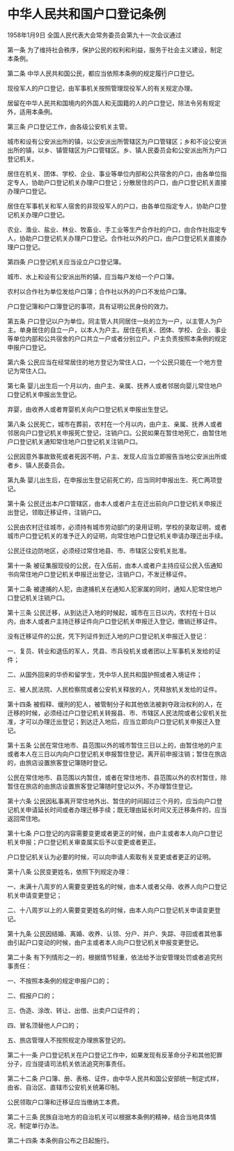 # 中华人民共和国户口登记条例

1958年1月9日 全国人民代表大会常务委员会第九十一次会议通过

第一条 为了维持社会秩序，保护公民的权利和利益，服务于社会主义建设，制定本条例。

第二条 中华人民共和国公民，都应当依照本条例的规定履行户口登记。

现役军人的户口登记，由军事机关按照管理现役军人的有关规定办理。

居留在中华人民共和国境内的外国人和无国籍的人的户口登记，除法令另有规定外，适用本条例。

第三条 户口登记工作，由各级公安机关主管。

城市和设有公安派出所的镇，以公安派出所管辖区为户口管辖区；乡和不设公安派出所的镇，以乡、镇管辖区为户口管辖区。乡、镇人民委员会和公安派出所为户口登记机关。

居住在机关、团体、学校、企业、事业等单位内部和公共宿舍的户口，由各单位指定专人，协助户口登记机关办理户口登记；分散居住的户口，由户口登记机关直接办理户口登记。

居住在军事机关和军人宿舍的非现役军人的户口，由各单位指定专人，协助户口登记机关办理户口登记。

农业、渔业、盐业、林业、牧畜业、手工业等生产合作社的户口，由合作社指定专人，协助户口登记机关办理户口登记。合作社以外的户口，由户口登记机关直接办理户口登记。

第四条 户口登记机关应当设立户口登记簿。

城市、水上和设有公安派出所的镇，应当每户发给一个户口簿。

农村以合作社为单位发给户口簿；合作社以外的户口不发给户口簿。

户口登记簿和户口簿登记的事项，具有证明公民身份的效力。

第五条 户口登记以户为单位。同主管人共同居住一处的立为一户，以主管人为户主。单身居住的自立一户，以本人为户主。居住在机关、团体、学校、企业、事业等单位内部和公共宿舍的户口共立一户或者分别立户。户主负责按照本条例的规定申报户口登记。

第六条 公民应当在经常居住的地方登记为常住人口，一个公民只能在一个地方登记为常住人口。

第七条 婴儿出生后一个月以内，由户主、亲属、抚养人或者邻居向婴儿常住地户口登记机关申报出生登记。

弃婴，由收养人或者育婴机关向户口登记机关申报出生登记。

第八条 公民死亡，城市在葬前，农村在一个月以内，由户主、亲属、抚养人或者邻居向户口登记机关申报死亡登记，注销户口。公民如果在暂住地死亡，由暂住地户口登记机关通知常住地户口登记机关注销户口。

公民因意外事故致死或者死因不明，户主、发现人应当立即报告当地公安派出所或者乡、镇人民委员会。

第九条 婴儿出生后，在申报出生登记前死亡的，应当同时申报出生、死亡两项登记。

第十条 公民迁出本户口管辖区，由本人或者户主在迁出前向户口登记机关申报迁出登记，领取迁移证件，注销户口。

公民由农村迁往城市，必须持有城市劳动部门的录用证明，学校的录取证明，或者城市户口登记机关的准予迁入的证明，向常住地户口登记机关申请办理迁出手续。

公民迁往边防地区，必须经过常住地县、市、市辖区公安机关批准。

第十一条 被征集服现役的公民，在入伍前，由本人或者户主持应征公民入伍通知书向常住地户口登记机关申报迁出登记，注销户口，不发迁移证件。

第十二条 被逮捕的人犯，由逮捕机关在通知人犯家属的同时，通知人犯常住地户口登记机关注销户口。

第十三条 公民迁移，从到达迁入地的时候起，城市在三日以内，农村在十日以内，由本人或者户主持迁移证件向户口登记机关申报迁入登记，缴销迁移证件。

没有迁移证件的公民，凭下列证件到迁入地的户口登记机关申报迁入登记：

一、复员、转业和退伍的军人，凭县、市兵役机关或者团以上军事机关发给的证件；

二、从国外回来的华侨和留学生，凭中华人民共和国护照或者入境证件；

三、被人民法院、人民检察院或者公安机关释放的人，凭释放机关发给的证件。

第十四条 被假释、缓刑的犯人，被管制分子和其他依法被剥夺政治权利的人，在迁移的时候，必须经过户口登记机关转报县、市、市辖区人民法院或者公安机关批准，才可以办理迁出登记；到达迁入地后，应当立即向户口登记机关申报迁入登记。

第十五条 公民在常住地市、县范围以外的城市暂住三日以上的，由暂住地的户主或者本人在三日以内向户口登记机关申报暂住登记，离开前申报注销；暂住在旅店的，由旅店设置旅客登记簿随时登记。

公民在常住地市、县范围以内暂住，或者在常住地市、县范围以外的农村暂住，除暂住在旅店的由旅店设置旅客登记簿随时登记以外，不办理暂住登记。

第十六条 公民因私事离开常住地外出、暂住的时间超过三个月的，应当向户口登记机关申请延长时间或者办理迁移手续；既无理由延长时间又无迁移条件的，应当返回常住地。

第十七条 户口登记的内容需要变更或者更正的时候，由户主或者本人向户口登记机关申报；户口登记机关审查属实后予以变更或者更正。

户口登记机关认为必要的时候，可以向申请人索取有关变更或者更正的证明。

第十八条 公民变更姓名，依照下列规定办理：

一、未满十八周岁的人需要变更姓名的时候，由本人或者父母、收养人向户口登记机关申请变更登记；

二、十八周岁以上的人需要变更姓名的时候，由本人向户口登记机关申请变更登记。

第十九条 公民因结婚、离婚、收养、认领、分户、并户、失踪、寻回或者其他事由引起户口变动的时候，由户主或者本人向户口登记机关申报变更登记。

第二十条 有下列情形之一的，根据情节轻重，依法给予治安管理处罚或者追究刑事责任：

一、不按照本条例的规定申报户口的；

二、假报户口的；

三、伪造、涂改、转让、出借、出卖户口证件的；

四、冒名顶替他人户口的；

五、旅店管理人不按照规定办理旅客登记的。

第二十一条 户口登记机关在户口登记工作中，如果发现有反革命分子和其他犯罪分子，应当提请司法机关依法追究刑事责任。

第二十二条 户口簿、册、表格、证件，由中华人民共和国公安部统一制定式样，由省、自治区、直辖市公安机关统筹印制。

公民领取户口簿和迁移证应当缴纳工本费。

第二十三条 民族自治地方的自治机关可以根据本条例的精神，结合当地具体情况，制定单行办法。

第二十四条 本条例自公布之日起施行。

